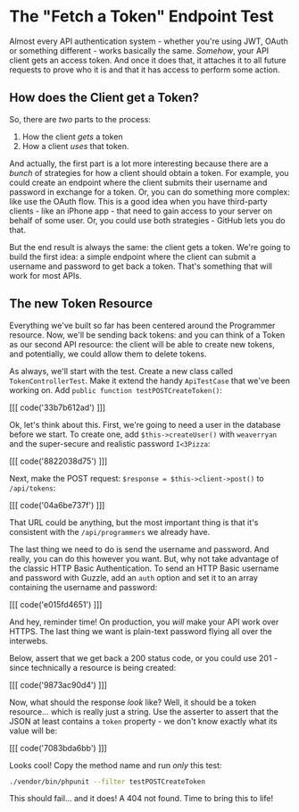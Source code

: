 # The "Fetch a Token" Endpoint Test

Almost every API authentication system - whether you're using JWT, OAuth or something
different - works basically the same. *Somehow*, your API client gets an access token.
And once it does that, it attaches it to all future requests to prove who it is and
that it has access to perform some action.

## How does the Client get a Token?

So, there are *two* parts to the process:

1. How the client *gets* a token
2. How a client *uses* that token.

And actually, the first part is a lot more interesting because there are a *bunch*
of strategies for how a client should obtain a token. For example, you could create
an endpoint where the client submits their username and password in exchange for a token.
Or, you can do something more complex: like use the OAuth flow. This is a good idea
when you have third-party clients - like an iPhone app - that need to gain access
to your server on behalf of some user. Or, you could use both strategies - GitHub
lets you do that.

But the end result is always the same: the client gets a token. We're going to build
the first idea: a simple endpoint where the client can submit a username and password
to get back a token. That's something that will work for most APIs.

## The new Token Resource

Everything we've built so far has been centered around the Programmer resource. Now,
we'll be sending back tokens: and you can think of a Token as our second API resource:
the client will be able to create new tokens, and potentially, we could allow them
to delete tokens.

As always, we'll start with the test. Create a new class called `TokenControllerTest`.
Make it extend the handy `ApiTestCase` that we've been working on. Add
`public function testPOSTCreateToken()`:

[[[ code('33b7b612ad') ]]]

Ok, let's think about this. First, we're going to need a user in the database before
we start. To create one, add `$this->createUser()` with `weaverryan` and the super-secure
and realistic password `I<3Pizza`:

[[[ code('8822038d75') ]]]

Next, make the POST request: `$response = $this->client->post()` to `/api/tokens`:

[[[ code('04a6be737f') ]]]

That URL could be anything, but the most important thing is that it's consistent with
the `/api/programmers` we already have.

The last thing we need to do is send the username and password. And really, you can
do this however you want. But, why not take advantage of the classic HTTP Basic Authentication.
To send an HTTP Basic username and password with Guzzle, add an `auth` option and
set it to an array containing the username and password:

[[[ code('e015fd4651') ]]]

And hey, reminder time! On production, you *will* make your API work over HTTPS.
The last thing we want is plain-text password flying all over the interwebs.

Below, assert that we get back a 200 status code, or you could use 201 - since technically
a resource is being created:

[[[ code('9873ac90d4') ]]]

Now, what should the response *look* like? Well, it should be a token resource...
which is really just a string. Use the asserter to assert that the JSON at least
contains a `token` property - we don't know exactly what its value will be:

[[[ code('7083bda6bb') ]]]

Looks cool! Copy the method name and run *only* this test:

```bash
./vendor/bin/phpunit --filter testPOSTCreateToken
```

This should fail... and it does! A 404 not found. Time to bring this to life!
